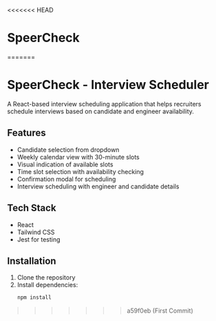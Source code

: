 <<<<<<< HEAD
# SpeerCheck
=======
# SpeerCheck - Interview Scheduler

A React-based interview scheduling application that helps recruiters schedule interviews based on candidate and engineer availability.

## Features

- Candidate selection from dropdown
- Weekly calendar view with 30-minute slots
- Visual indication of available slots
- Time slot selection with availability checking
- Confirmation modal for scheduling
- Interview scheduling with engineer and candidate details

## Tech Stack

- React
- Tailwind CSS
- Jest for testing

## Installation

1. Clone the repository
2. Install dependencies:
   ```bash
   npm install
>>>>>>> a59f0eb (First Commit)
